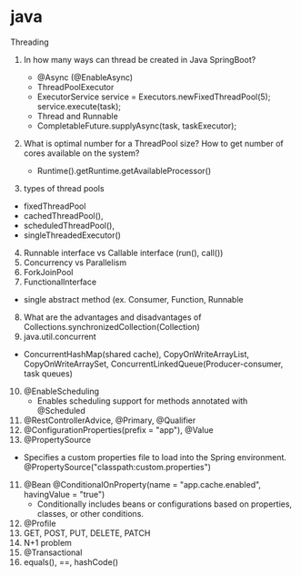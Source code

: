 # java
Threading

1. In how many ways can thread be created in Java SpringBoot?
    - @Async (@EnableAsync)
    - ThreadPoolExecutor
    - ExecutorService service = Executors.newFixedThreadPool(5); service.execute(task);
    - Thread and Runnable
    - CompletableFuture.supplyAsync(task, taskExecutor);
  
2. What is optimal number for a ThreadPool size? How to get number of cores available on the system?
   - Runtime().getRuntime.getAvailableProcessor()
3. types of thread pools
  - fixedThreadPool
  - cachedThreadPool(),
  - scheduledThreadPool(),
  - singleThreadedExecutor()
4. Runnable interface vs Callable interface (run(), call())
5. Concurrency vs Parallelism
6. ForkJoinPool
7. FunctionalInterface
  - single abstract method (ex. Consumer, Function, Runnable
8. What are the advantages and disadvantages of Collections.synchronizedCollection(Collection<T>)
9. java.util.concurrent
  - ConcurrentHashMap(shared cache), CopyOnWriteArrayList, CopyOnWriteArraySet, ConcurrentLinkedQueue(Producer-consumer, task queues)
10. @EnableScheduling
    - Enables scheduling support for methods annotated with @Scheduled
10. @RestControllerAdvice, @Primary, @Qualifier
11. @ConfigurationProperties(prefix = "app"), @Value
11. @PropertySource
  - Specifies a custom properties file to load into the Spring environment. @PropertySource("classpath:custom.properties")
11. @Bean @ConditionalOnProperty(name = "app.cache.enabled", havingValue = "true")
    - Conditionally includes beans or configurations based on properties, classes, or other conditions.
11. @Profile
11. GET, POST, PUT, DELETE, PATCH
12. N+1 problem
13. @Transactional
14. equals(), ==, hashCode()
